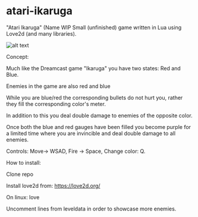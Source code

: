 # atari-ikaruga
"Atari Ikaruga" (Name WIP
Small (unfinished) game written in Lua using Love2d (and many libraries).

![alt text](https://github.com/wheelsofsteel/atari-ikaruga/raw/master/game.gif "GIF of game")



Concept: 


Much like the Dreamcast game "Ikaruga" you have two states: Red and Blue.


Enemies in the game are also red and blue


While you are blue/red the corresponding bullets do not hurt you, rather they fill the corresponding color's meter.


In addition to this you deal double damage to enemies of the opposite color.


Once both the blue and red gauges have been filled you become purple for a limited time where you are invincible and deal double damage to all enemies.


Controls: Move-> WSAD, Fire -> Space, Change color: Q.


How to install:

Clone repo

Install love2d from: https://love2d.org/

On linux: love <path to atari-ikaruga>


Uncomment lines from leveldata in order to showcase more enemies.
